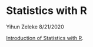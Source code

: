 Statistics with R
================
Yihun Zeleke
8/21/2020

[Introduction of Statistics with
R](https://htmlpreview.github.io/?https://raw.githubusercontent.com/yihunzeleke/statR/master/testR.html).
